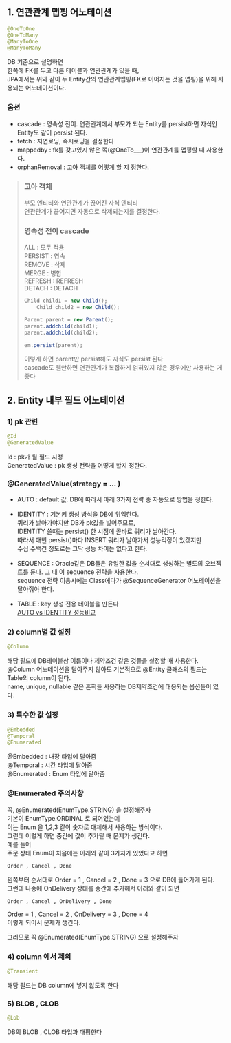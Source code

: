 ## 1. 연관관계 맵핑 어노테이션  
```java
@OneToOne
@OneToMany
@ManyToOne
@ManyToMany
```
DB 기준으로 설명하면   
한쪽에 FK를 두고 다른 테이블과 연관관계가 있을 때,   
JPA에서는 위와 같이 두 Entity간의 연관관계맵핑(FK로 이어지는 것을 맵핑)을 위해 사용되는 어노테이션이다.  
  
### 옵션  
- cascade : 영속성 전이. 연관관계에서 부모가 되는 Entity를 persist하면 자식인 Entity도 같이 persist 된다.   
- fetch : 지연로딩, 즉시로딩을 결정한다  
- mappedby : fk를 갖고있지 않은 쪽(@OneTo\_\_\_)이 연관관계를 맵핑할 때 사용한다.  
- orphanRemoval : 고아 객체를 어떻게 할 지 정한다.   
  
> ### 고아 객체
> 부모 엔티티와 연관관계가 끊어진 자식 엔티티  
> 연관관계가 끊어지면 자동으로 삭제되는지를 결정한다.  
>   
> ### 영속성 전이 cascade 
> ALL : 모두 적용   
> PERSIST : 영속   
> REMOVE : 삭제   
> MERGE : 병합   
> REFRESH : REFRESH   
> DETACH : DETACH   
> ```java
> Child child1 = new Child();
>     Child child2 = new Child();
> 
> Parent parent = new Parent();
> parent.addchild(child1);
> parent.addchild(child2);
> 
> em.persist(parent);
> ```
> 이렇게 하면 parent만 persist해도 자식도 persist 된다  
> cascade도 웬만하면 연관관계가 복잡하게 얽혀있지 않은 경우에만 사용하는 게 좋다  
   
## 2. Entity 내부 필드 어노테이션   

### 1) pk 관련  
```java
@Id
@GeneratedValue
```
Id : pk가 될 필드 지정  
GeneratedValue : pk 생성 전략을 어떻게 할지 정한다.  
  
### @GeneratedValue(strategy = ... )  
- AUTO : default 값. DB에 따라서 아래 3가지 전략 중 자동으로 방법을 정한다.    
  
- IDENTITY : 기본키 생성 방식을 DB에 위임한다.  
쿼리가 날아가야지만 DB가 pk값을 넣어주므로,    
IDENTITY 쓸때는 persist() 한 시점에 곧바로 쿼리가 날아간다.  
따라서 매번 persist()마다 INSERT 쿼리가 날아가서 성능걱정이 있겠지만  
수십 수백건 정도로는 그닥 성능 차이는 없다고 한다.   
  
- SEQUENCE : Oracle같은 DB들은 유일한 값을 순서대로 생성하는 별도의 오브젝트를 둔다. 그 때 이 sequence 전략을 사용한다.  
sequence 전략 이용시에는 Class에다가 @SequenceGenerator 어노테이션을 달아줘야 한다.  

- TABLE : key 생성 전용 테이블을 만든다  
[AUTO vs IDENTITY 성능비교](https://github.com/HomoEfficio/dev-tips/blob/master/JPA-GenerationType-%EB%B3%84-INSERT-%EC%84%B1%EB%8A%A5-%EB%B9%84%EA%B5%90.md)  

### 2) column별 값 설정    
```java
@Column
```
해당 필드에 DB테이블상 이름이나 제약조건 같은 것들을 설정할 때 사용한다.  
@Column 어노테이션을 달아주지 않아도 기본적으로 @Entity 클래스의 필드는 Table의 column이 된다.  
name, unique, nullable 같은 흔히들 사용하는 DB제약조건에 대응되는 옵션들이 있다.  
  
### 3) 특수한 값 설정  
```java
@Embedded
@Temporal
@Enumerated
```
@Embedded : 내장 타입에 달아줌  
@Temporal : 시간 타입에 달아줌  
@Enumerated : Enum 타입에 달아줌  
  
### @Enumerated 주의사항  
꼭, @Enumerated(EnumType.STRING) 을 설정해주자  
기본이 EnumType.ORDINAL 로 되어있는데  
이는 Enum 을 1,2,3 같이 숫자로 대체해서 사용하는 방식이다.  
그런데 이렇게 하면 중간에 값이 추가될 때 문제가 생긴다.  
예를 들어  
주문 상태 Enum이 처음에는 아래와 같이 3가지가 있었다고 하면  
```
Order , Cancel , Done  
```
왼쪽부터 순서대로 Order = 1 , Cancel = 2 , Done = 3 으로 DB에 들어가게 된다.  
그런데 나중에 OnDelivery 상태를 중간에 추가해서 아래와 같이 되면  
```
Order , Cancel , OnDelivery , Done
```
Order = 1 , Cancel = 2 , OnDelivery = 3 , Done = 4  
이렇게 되어서 문제가 생긴다.  

그러므로 꼭 @Enumerated(EnumType.STRING) 으로 설정해주자  
  
### 4) column 에서 제외  
```java
@Transient
```
해당 필드는 DB column에 넣지 않도록 한다  

### 5) BLOB , CLOB 
```java
@Lob
```
DB의 BLOB , CLOB 타입과 매핑한다  


